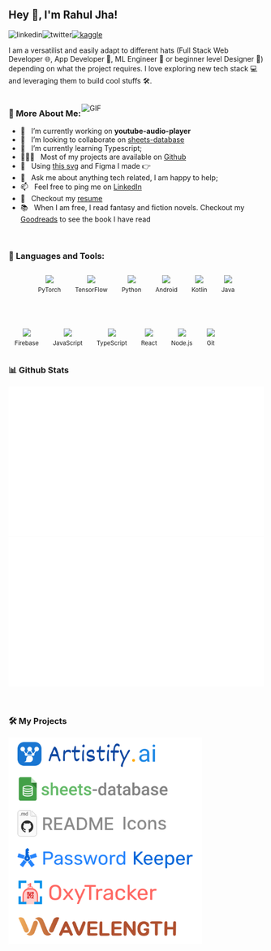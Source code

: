 ## Hey 👋, I'm Rahul Jha!
<a href='https://www.linkedin.com/in/rahul-jha98/'><img align='left' alt="linkedin" src="https://raw.githubusercontent.com/rahul-jha98/rahul-jha98/561d474902b59c7429ec22bb73e225696c27b202/assets/linkedin.svg" height='18px'/></a>
<a href='https://twitter.com/jharahul98/'><img align='left' alt="twitter" src="https://raw.githubusercontent.com/rahul-jha98/rahul-jha98/561d474902b59c7429ec22bb73e225696c27b202/assets/twitter.svg" height='18px'/></a>
<a href='https://www.kaggle.com/rahuljha98/'><img alt="kaggle" src="https://raw.githubusercontent.com/rahul-jha98/rahul-jha98/561d474902b59c7429ec22bb73e225696c27b202/assets/kaggle.svg" height='18px'/></a>


I am a versatilist and easily adapt to different hats (Full Stack Web Developer 🌐, App Developer 📱, ML Engineer 🤖 or beginner level Designer 🎨) depending on what the project requires. I love exploring new tech stack 💻 and leveraging them to build cool stuffs 🛠️. 
<br/>
<br/>

<img align="right" alt="GIF" src="https://raw.githubusercontent.com/rahul-jha98/rahul-jha98/main/techstack.gif" width="360px"/>
  
### 🧐 More About Me:

- 🔭 &nbsp; I’m currently working on **youtube-audio-player**
- 🤝 &nbsp; I’m looking to collaborate on [sheets-database](https://github.com/rahul-jha98/sheets-database)
- 🌱 &nbsp; I’m currently learning Typescript; 
- 👨🏻‍💻 &nbsp; Most of my projects are available on [Github](https://github.com/rahul-jha98?tab=repositories)
- 🎨 &nbsp; Using [this svg](https://storyset.com/illustration/javascript-frameworks/amico) and Figma I made 👉
- 💬 &nbsp; Ask me about anything tech related, I am happy to help;
- 📫 &nbsp; Feel free to ping me on [LinkedIn](https://www.linkedin.com/in/rahul-jha98/)
- 📝 &nbsp; Checkout my [resume](https://drive.google.com/file/d/1ZpR5pVBTnl_Qybq7GE3MGy1SB1JehVSE/view?usp=sharing)
- 📚 &nbsp; When I am free, I read fantasy and fiction novels. Checkout my [Goodreads](https://www.goodreads.com/rahul-jha98) to see the book I have read

<br>

### 🔨 Languages and Tools:
<p align="center"> <span style="display:inline-block; text-align:center; margin: 12px;"> <img src="https://raw.githubusercontent.com/rahul-jha98/github_readme_icons/main/language_and_tools/square/pytorch/pytorch.svg" height="45px"/><br> <small>PyTorch</small> </span> <span style="display:inline-block; text-align:center; margin: 12px;"> <img src="https://raw.githubusercontent.com/rahul-jha98/github_readme_icons/main/language_and_tools/square/tensorflow/tensorflow.svg" height="45px"/><br> <small>TensorFlow</small> </span> <span style="display:inline-block; text-align:center; margin: 12px;"> <img src="https://raw.githubusercontent.com/rahul-jha98/github_readme_icons/main/language_and_tools/square/python/python.svg" height="45px"/><br> <small>Python</small> </span> <span style="display:inline-block; text-align:center; margin: 12px;"> <img src="https://raw.githubusercontent.com/rahul-jha98/github_readme_icons/main/language_and_tools/square/android/android.svg" height="45px"/><br> <small>Android</small> </span> <span style="display:inline-block; text-align:center; margin: 12px;"> <img src="https://raw.githubusercontent.com/rahul-jha98/github_readme_icons/main/language_and_tools/square/kotlin/kotlin.svg" height="45px"/><br> <small>Kotlin</small> </span> <span style="display:inline-block; text-align:center; margin: 12px;"> <img src="https://raw.githubusercontent.com/rahul-jha98/github_readme_icons/main/language_and_tools/square/java/java.svg" height="45px"/><br> <small>Java</small> </span>

<br/> <!-- 👉 Add a line break only where you want a row change -->

<span style="display:inline-block; text-align:center; margin: 12px;"> <img src="https://raw.githubusercontent.com/rahul-jha98/github_readme_icons/main/language_and_tools/square/firebase/firebase.svg" height="45px"/><br> <small>Firebase</small> </span> <span style="display:inline-block; text-align:center; margin: 12px;"> <img src="https://raw.githubusercontent.com/rahul-jha98/github_readme_icons/main/language_and_tools/square/javascript/javascript.svg" height="45px"/><br> <small>JavaScript</small> </span> <span style="display:inline-block; text-align:center; margin: 12px;"> <img src="https://raw.githubusercontent.com/rahul-jha98/github_readme_icons/main/language_and_tools/square/typescript/typescript.svg" height="45px"/><br> <small>TypeScript</small> </span> <span style="display:inline-block; text-align:center; margin: 12px;"> <img src="https://raw.githubusercontent.com/rahul-jha98/github_readme_icons/main/language_and_tools/square/react/react.svg" height="45px"/><br> <small>React</small> </span> <span style="display:inline-block; text-align:center; margin: 12px;"> <img src="https://raw.githubusercontent.com/rahul-jha98/github_readme_icons/main/language_and_tools/square/node/node.svg" height="45px"/><br> <small>Node.js</small> </span> <span style="display:inline-block; text-align:center; margin: 12px;"> <img src="https://raw.githubusercontent.com/rahul-jha98/github_readme_icons/main/language_and_tools/square/git-scm/git-scm.svg" height="45px"/><br> <small>Git</small> </span> </p>


### 📊 Github Stats
<a href='https://github.com/rahul-jha98/github-stats-transparent'>
  
![Stats Overview](https://raw.githubusercontent.com/rahul-jha98/github-stats-transparent/output/generated/overview.svg)
![Most Used Languages](https://raw.githubusercontent.com/rahul-jha98/github-stats-transparent/output/generated/languages.svg)

</a>

<br>

### 🛠️ My Projects
<a href="https://rahul-jha98.github.io/Artistify.ai/" target="_blank"> <img alt="artistify" src="./projects/artistify.svg" height="68" align="left"> </a>
<a href="https://rahul-jha98.github.io/sheets-database/" target="_blank"> <img alt="sheetsdatabase" src="./projects/sheetsdatabase.svg"  height="68" align="left"> </a>
<a href="https://github.com/rahul-jha98/README_icons" target="_blank"> <img alt="readmeicons" src="./projects/readmeicons.svg" height="68" align="left"> </a>
<a href="https://thepasswordkeeper.netlify.app/" target="_blank"> <img alt="passwordkeeper" src="./projects/passwordkeeper.svg" height="68" align="left"> </a>
<a href="https://github.com/rahul-jha98/PasswordKeeper" target="_blank"> <img alt="oxytracker" src="./projects/oxytracker.svg" height="68" align="left"> </a>
<a href="https://wavelengths.netlify.app/" target="_blank"> <img alt="wavelength" src="./projects/wavelength.svg" height="68" align="left"> </a>